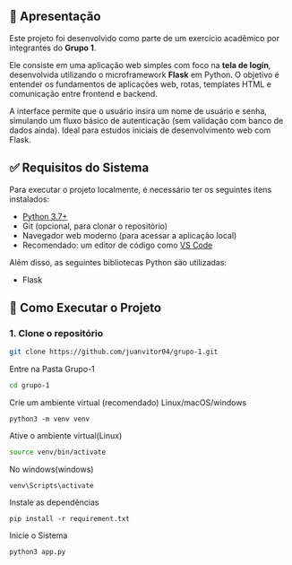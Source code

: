 ## 📖 Apresentação

Este projeto foi desenvolvido como parte de um exercício acadêmico por integrantes do **Grupo 1**.

Ele consiste em uma aplicação web simples com foco na **tela de login**, desenvolvida utilizando o microframework **Flask** em Python. O objetivo é entender os fundamentos de aplicações web, rotas, templates HTML e comunicação entre frontend e backend.

A interface permite que o usuário insira um nome de usuário e senha, simulando um fluxo básico de autenticação (sem validação com banco de dados ainda). Ideal para estudos iniciais de desenvolvimento web com Flask.

## ✅ Requisitos do Sistema

Para executar o projeto localmente, é necessário ter os seguintes itens instalados:

- [Python 3.7+](https://www.python.org/downloads/)
- Git (opcional, para clonar o repositório)
- Navegador web moderno (para acessar a aplicação local)
- Recomendado: um editor de código como [VS Code](https://code.visualstudio.com/)

Além disso, as seguintes bibliotecas Python são utilizadas:

- Flask

## 🚀 Como Executar o Projeto

### 1. Clone o repositório

```bash
git clone https://github.com/juanvitor04/grupo-1.git
```
Entre na Pasta Grupo-1
```bash
cd grupo-1
```
Crie um ambiente virtual (recomendado)
Linux/macOS/windows
```
python3 -m venv venv
```
Ative o ambiente virtual(Linux)
```bash
source venv/bin/activate
```
No windows(windows)
```
venv\Scripts\activate
```
Instale as dependẽncias
```
pip install -r requirement.txt
```
Inicie o Sistema
```
python3 app.py
```

